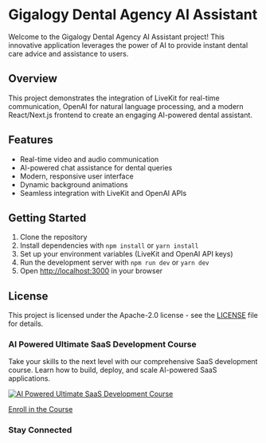 # Gigalogy Dental Agency AI Assistant

Welcome to the Gigalogy Dental Agency AI Assistant project! This innovative application leverages the power of AI to provide instant dental care advice and assistance to users.

## Overview

This project demonstrates the integration of LiveKit for real-time communication, OpenAI for natural language processing, and a modern React/Next.js frontend to create an engaging AI-powered dental assistant.

## Features

- Real-time video and audio communication
- AI-powered chat assistance for dental queries
- Modern, responsive user interface
- Dynamic background animations
- Seamless integration with LiveKit and OpenAI APIs

## Getting Started

1. Clone the repository
2. Install dependencies with `npm install` or `yarn install`
3. Set up your environment variables (LiveKit and OpenAI API keys)
4. Run the development server with `npm run dev` or `yarn dev`
5. Open [http://localhost:3000](http://localhost:3000) in your browser


## License

This project is licensed under the Apache-2.0 license - see the [LICENSE](LICENSE) file for details.


### AI Powered Ultimate SaaS Development Course

Take your skills to the next level with our comprehensive SaaS development course. Learn how to build, deploy, and scale AI-powered SaaS applications.

[![AI Powered Ultimate SaaS Development Course](https://img.youtube.com/vi/jxDLQfcbGTI/0.jpg)](https://Gigalogy.biz/upsell-saas-course-2139-9605)

[Enroll in the Course](https://Gigalogy.biz/upsell-saas-course-2139-9605)

### Stay Connected

